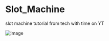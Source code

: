 # Slot_Machine
slot machine tutorial from tech with time on YT

![image](https://github.com/reidema/Slot_Machine/assets/117589787/672c76f4-0aa8-4ae6-bf9f-38d39def4ec0)
